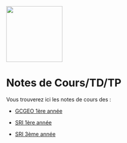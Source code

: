 <img src="https://github.com/truillet/upssitech/blob/master/logo_upssitech.png" width=150>

# Notes de Cours/TD/TP
Vous trouverez ici les notes de cours des :

* [GCGEO 1ère année](https://github.com/truillet/upssitech/blob/master/SRI/1A/README.md)

* [SRI 1ère année](https://github.com/truillet/upssitech/blob/master/SRI/1A/README.md)
* [SRI 3ème année](https://github.com/truillet/upssitech/wiki/3ASRI)


